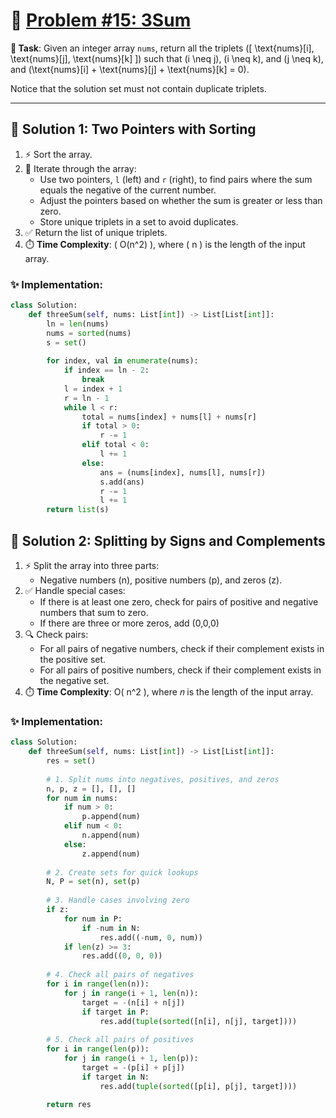 # 📝 [Problem #15: 3Sum](https://leetcode.com/problems/3sum/description/)

**🎯 Task**: Given an integer array `nums`, return all the triplets \([ \text{nums}[i], \text{nums}[j], \text{nums}[k] ]\) such that \(i \neq j\), \(i \neq k\), and \(j \neq k\), and \(\text{nums}[i] + \text{nums}[j] + \text{nums}[k] = 0\).

Notice that the solution set must not contain duplicate triplets.

---

## 🌟 Solution 1: Two Pointers with Sorting

1. ⚡ Sort the array.
2. 🔁 Iterate through the array:
    - Use two pointers, `l` (left) and `r` (right), to find pairs where the sum equals the negative of the current number.
    - Adjust the pointers based on whether the sum is greater or less than zero.
    - Store unique triplets in a set to avoid duplicates.
3. ✅ Return the list of unique triplets.
4. ⏱️ **Time Complexity**: \( O(n^2) \), where \( n \) is the length of the input array.

### ✨ Implementation:

```python
class Solution:
    def threeSum(self, nums: List[int]) -> List[List[int]]:
        ln = len(nums)
        nums = sorted(nums)
        s = set()
        
        for index, val in enumerate(nums):
            if index == ln - 2:
                break
            l = index + 1
            r = ln - 1
            while l < r:
                total = nums[index] + nums[l] + nums[r]
                if total > 0:
                    r -= 1
                elif total < 0:
                    l += 1
                else:
                    ans = (nums[index], nums[l], nums[r])
                    s.add(ans)
                    r -= 1
                    l += 1
        return list(s)
```

## 🌟 Solution 2: Splitting by Signs and Complements

1. ⚡ Split the array into three parts:
    - Negative numbers (n), positive numbers (p), and zeros (z).
2. ✅ Handle special cases:
    - If there is at least one zero, check for pairs of positive and negative numbers that sum to zero.
    - If there are three or more zeros, add (0,0,0)
3. 🔍 Check pairs:
    - For all pairs of negative numbers, check if their complement exists in the positive set.
    - For all pairs of positive numbers, check if their complement exists in the negative set.
4. ⏱️ **Time Complexity**: O( n^2 ), where 𝑛 is the length of the input array.

### ✨ Implementation:

```python
class Solution:
    def threeSum(self, nums: List[int]) -> List[List[int]]:
        res = set()
        
        # 1. Split nums into negatives, positives, and zeros
        n, p, z = [], [], []
        for num in nums:
            if num > 0:
                p.append(num)
            elif num < 0:
                n.append(num)
            else:
                z.append(num)
        
        # 2. Create sets for quick lookups
        N, P = set(n), set(p)
        
        # 3. Handle cases involving zero
        if z:
            for num in P:
                if -num in N:
                    res.add((-num, 0, num))
            if len(z) >= 3:
                res.add((0, 0, 0))
        
        # 4. Check all pairs of negatives
        for i in range(len(n)):
            for j in range(i + 1, len(n)):
                target = -(n[i] + n[j])
                if target in P:
                    res.add(tuple(sorted([n[i], n[j], target])))
        
        # 5. Check all pairs of positives
        for i in range(len(p)):
            for j in range(i + 1, len(p)):
                target = -(p[i] + p[j])
                if target in N:
                    res.add(tuple(sorted([p[i], p[j], target])))
        
        return res

```